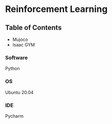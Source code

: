 # Reinforcement Learning

## Table of Contents

+ Mujoco 
+ Isaac GYM

### Software

Python

### OS

Ubuntu 20.04

### IDE

Pycharm
